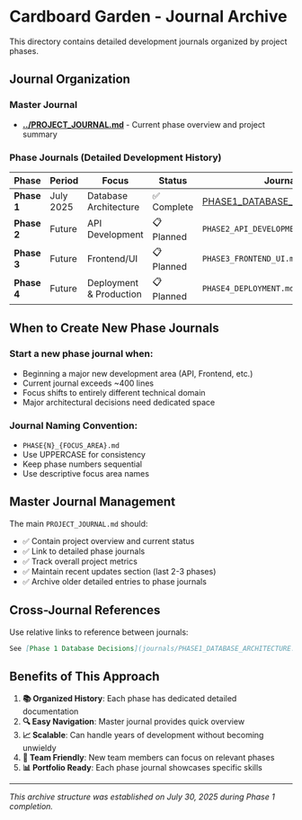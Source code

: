 # Cardboard Garden - Journal Archive

This directory contains detailed development journals organized by project phases.

## **Journal Organization**

### **Master Journal**
- **[../PROJECT_JOURNAL.md](../PROJECT_JOURNAL.md)** - Current phase overview and project summary

### **Phase Journals** (Detailed Development History)

| Phase | Period | Focus | Status | Journal File |
|-------|--------|-------|--------|--------------|
| **Phase 1** | July 2025 | Database Architecture | ✅ Complete | [PHASE1_DATABASE_ARCHITECTURE.md](PHASE1_DATABASE_ARCHITECTURE.md) |
| **Phase 2** | Future | API Development | 📋 Planned | `PHASE2_API_DEVELOPMENT.md` |
| **Phase 3** | Future | Frontend/UI | 📋 Planned | `PHASE3_FRONTEND_UI.md` |
| **Phase 4** | Future | Deployment & Production | 📋 Planned | `PHASE4_DEPLOYMENT.md` |

## **When to Create New Phase Journals**

### **Start a new phase journal when:**
- Beginning a major new development area (API, Frontend, etc.)
- Current journal exceeds ~400 lines
- Focus shifts to entirely different technical domain
- Major architectural decisions need dedicated space

### **Journal Naming Convention:**
- `PHASE{N}_{FOCUS_AREA}.md`
- Use UPPERCASE for consistency
- Keep phase numbers sequential
- Use descriptive focus area names

## **Master Journal Management**

The main `PROJECT_JOURNAL.md` should:
- ✅ Contain project overview and current status
- ✅ Link to detailed phase journals
- ✅ Track overall project metrics
- ✅ Maintain recent updates section (last 2-3 phases)
- ✅ Archive older detailed entries to phase journals

## **Cross-Journal References**

Use relative links to reference between journals:
```markdown
See [Phase 1 Database Decisions](journals/PHASE1_DATABASE_ARCHITECTURE.md#technical-decisions-made)
```

## **Benefits of This Approach**

1. **📚 Organized History**: Each phase has dedicated detailed documentation
2. **🔍 Easy Navigation**: Master journal provides quick overview
3. **📈 Scalable**: Can handle years of development without becoming unwieldy
4. **👥 Team Friendly**: New team members can focus on relevant phases
5. **📊 Portfolio Ready**: Each phase journal showcases specific skills

---

*This archive structure was established on July 30, 2025 during Phase 1 completion.*
